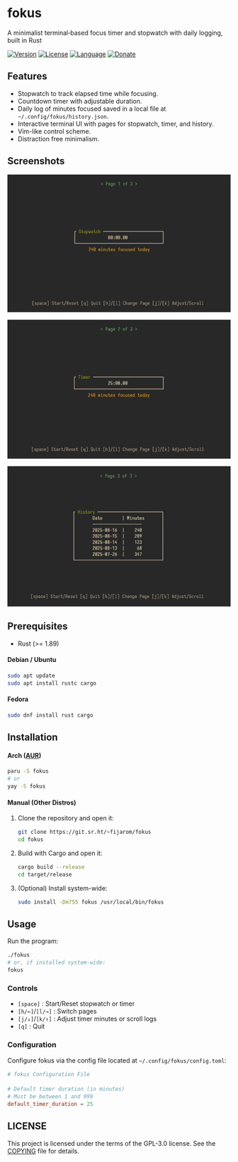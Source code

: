 # fokus
A minimalist terminal‐based focus timer and stopwatch with daily logging, built in Rust

[![Version](https://img.shields.io/badge/version-2.0.5-3F4551?logo=SemVer&logoColor=white)](https://git.sr.ht/~fijarom/fokus/log) [![License](https://img.shields.io/badge/license-GPL--3.0-BD0000?logo=GNU&logoColor=white)](./COPYING) [![Language](https://img.shields.io/badge/language-Rust-000000?logo=Rust&logoColor=white)](https://www.rust-lang.org/) [![Donate](https://img.shields.io/badge/donate-Bitcoin-F7931A?logo=Bitcoin&logoColor=white)](bc1qcsak5jc9p4wks34aj3t52rauusrfd6fc6m5jkz)

## Features
- Stopwatch to track elapsed time while focusing.
- Countdown timer with adjustable duration.
- Daily log of minutes focused saved in a local file at `~/.config/fokus/history.json`.
- Interactive terminal UI with pages for stopwatch, timer, and history.
- Vim-like control scheme.
- Distraction free minimalism.

## Screenshots
![Stopwatch Page](assets/stopwatch.png)

![Timer Page](assets/timer.png)

![History Page](assets/history.gif)

## Prerequisites
- Rust (>= 1.89)
#### Debian / Ubuntu
```bash
sudo apt update
sudo apt install rustc cargo
```
#### Fedora
```bash
sudo dnf install rust cargo
```

## Installation
#### Arch ([AUR](https://aur.archlinux.org/packages/fokus))
```bash
paru -S fokus
# or
yay -S fokus
```
#### Manual (Other Distros)
1. Clone the repository and open it:
   ```bash
   git clone https://git.sr.ht/~fijarom/fokus
   cd fokus
   ```
2. Build with Cargo and open it:
   ```bash
   cargo build --release
   cd target/release
   ```
3. (Optional) Install system-wide:
   ```bash
   sudo install -Dm755 fokus /usr/local/bin/fokus
   ```

## Usage
Run the program:
```bash
./fokus
# or, if installed system-wide:
fokus
```
### Controls
- `[space]` : Start/Reset stopwatch or timer
- `[h/←]`/`[l/→]` : Switch pages
- `[j/↓]`/`[k/↑]` : Adjust timer minutes or scroll logs
- `[q]` : Quit
### Configuration
Configure fokus via the config file located at `~/.config/fokus/config.toml`:
```toml
# fokus Configuration File

# Default timer duration (in minutes)
# Must be between 1 and 999
default_timer_duration = 25
```

## LICENSE
This project is licensed under the terms of the GPL-3.0 license. See the [COPYING](./COPYING) file for details.

